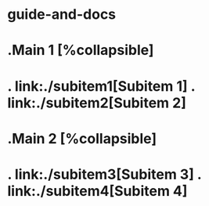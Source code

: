 # guide-and-docs

.Main 1
[%collapsible]
====
. link:./subitem1[Subitem 1]
. link:./subitem2[Subitem 2]
====
.Main 2
[%collapsible]
====
. link:./subitem3[Subitem 3]
. link:./subitem4[Subitem 4]
====
